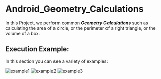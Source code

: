 # Android_Geometry_Calculations
In this Project, we perform common **_Geometry Calculations_** such as calculating the area of a circle, or the perimeter of a right triangle, or the volume of a box. 

## Execution Example:
In this section you can see a variety of examples: 

![example1](https://user-images.githubusercontent.com/34712449/100118420-81995a00-2e7e-11eb-8083-32a308f67433.png)
![example2](https://user-images.githubusercontent.com/34712449/100118427-82ca8700-2e7e-11eb-9e49-c58d78238229.png)
![example3](https://user-images.githubusercontent.com/34712449/100118431-83631d80-2e7e-11eb-9650-d5f9edd8d67a.png)
